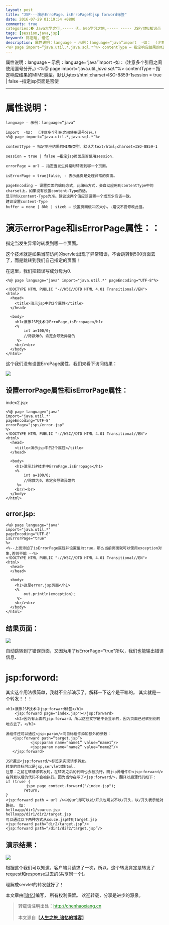 ```yaml
---
layout: post
title: "JSP---演示ErroPage、isErroPage和jsp forword标签"
date: 2016-07-29 01:19:54 +0800
comments: true
categories:❷ Java大学之行,----- ④、Web学习之旅,----- ----- JSP/XML知识点
tags: [session,java,jsp]
keyword: 陈浩翔, 谙忆
description: 属性说明：language – 示例：language=“java”import  -如：  (注意多个引用之间使用逗号分开。)
<%@ page import=“java.util.*,java.sql.*”%> contentType – 指定响应结果的MIME类型。默认为text/html;charset=ISO-8859-1session = true | false –指定jsp页面是否使 
---
```



属性说明：language – 示例：language=“java”import  -如：  (注意多个引用之间使用逗号分开。)
<%@ page import=“java.util.*,java.sql.*”%> contentType – 指定响应结果的MIME类型。默认为text/html;charset=ISO-8859-1session = true | false –指定jsp页面是否使
<!-- more -->
----------



属性说明：
=====

```
language – 示例：language=“java”

import  -如：  (注意多个引用之间使用逗号分开。)
<%@ page import=“java.util.*,java.sql.*”%> 

contentType – 指定响应结果的MIME类型。默认为text/html;charset=ISO-8859-1

session = true | false –指定jsp页面是否使用session.

errorPage = url – 指定当发生异常时转发到哪一个页面。

isErrorPage = true|false, - 表示此页是处理异常的页面。
 
pageEncoding – 设置页面的编码方式，此编码方式，会自动应用到contentType中的charset上，如果没有设置content-Type的话。
显示时以content-Type为准。建议这两个值应该设置一个或至少应该一致。
建议设置content-Type
buffer = none | 8kb | sizeb – 设置页面缓冲区大小。-建议不要修改此值。

```

演示errorPage和isErrorPage属性：：
=============

指定当发生异常时转发到哪一个页面。

这个技术就是如果当前访问的servlet出现了异常错误，不会跳转到500页面去了，而是跳转到我们自己指定的页面！

在这里，我们把错误写成分母为0.

```
<%@ page language="java" import="java.util.*" pageEncoding="UTF-8"%>

<!DOCTYPE HTML PUBLIC "-//W3C//DTD HTML 4.01 Transitional//EN">
<html>
  <head>
  	<title>演示jsp中的2个属性</title>
  </head>
  
  <body>
  	<h1>演示JSP技术中ErroPage,isErropage</h1>
  	<%
		int a=100/0;
		//除数唯0，肯定会导致异常的  	
  	 %>
  	<br/><br>
  </body>
</html>

```

这个我们没有设置ErroPage属性，我们来看下访问结果：

![](http://img.blog.csdn.net/20160729124215664)


设置errorPage属性和isErrorPage属性：
-------------------
index2.jsp:

```
<%@ page language="java" 
import="java.util.*" 
pageEncoding="UTF-8"
errorPage="jsps/error.jsp"
%>
<!DOCTYPE HTML PUBLIC "-//W3C//DTD HTML 4.01 Transitional//EN">
<html>
  <head>
  	<title>演示jsp中的2个属性</title>
  </head>
  
  <body>
  	<h1>演示JSP技术中ErroPage,isErropage</h1>
  	<%
		int a=100/0;
		//除数为0，肯定会导致异常的  	
  	 %>
  	<br/><br>
  </body>
</html>

```

error.jsp:
----------

```
<%@ page language="java" 
import="java.util.*" 
pageEncoding="UTF-8"
isErrorPage="true"
%>
<%--上面添加了isErrorPage属性并设置值为true，那么当前页面就可以使用exception对象,否则不能 --%>
<!DOCTYPE HTML PUBLIC "-//W3C//DTD HTML 4.01 Transitional//EN">
<html>
  <head>
  </head>
  
  <body>
  	<h1>这是error.jsp页面</h1>
  	<%
		out.println(exception);
  	 %>
  	<br/><br>
  </body>
</html>

```


结果页面：
-----

![](http://img.blog.csdn.net/20160729130807096)

自动跳转到了错误页面，又因为用了isErrorPage="true"所以，我们也能输出错误信息、


jsp:forword:
============

其实这个用法很简单，我就不全部演示了，解释一下这个是干嘛的。
其实就是一个转发！！！

```
<h1>演示JSP技术中jsp:forward标签</h1>
  	<jsp:forward page="index.jsp"></jsp:forward>
  	<h2>因为有上面的jsp:forward，所以这些文字是不会显示的，因为页面已经转到别的地方去了。</h2>
```

```
源组件还可以通过<jsp:param/>向目标组件添加额外的参数：
   <jsp:forward path=“target.jsp”>
           <jsp:param name=“name1” value=“name1”/>
           <jsp:param name=“name2” value=“name2”/>
   </jsp:forward>

```

```
JSP通过<jsp:forward/>标签来实现请求转发。
转发的目标可以是jsp,servlet或html.
注意：之前在转请求转发时，在转发之后的代码也会被执行，而jsp源组件中<jsp:forward/>在转发以后的代码不会被执行。因为当你在写了<jsp:forward/>，翻译以后源代码如下：
if (true) {
        _jspx_page_context.forward("/index.jsp");
        return;
}
<jsp:forward path = url />中的url即可以以/开头也可以不以/开头，以/开头表示绝对路径。 如：
helloapp/dir1/source.jsp
helloapp/dir1/dir2/target.jsp
可以通过以下两种方式从souce.jsp转到target.jsp
<jsp:forward path=“dir2/target.jsp”/>
<jsp:forward path=“/dir1/dir2/target.jsp”/>

```



演示结果：
-----



![](http://img.blog.csdn.net/20160729131750350)

根据这个我们可以知道，客户端只请求了一次，所以，这个转发肯定是转发了request和response过去的(共享同一个)。

理解成servlet的转发就好了！




本文章由<a href="http://chenhaoxiang.cn/">[谙忆]</a>编写， 所有权利保留。 
欢迎转载，分享是进步的源泉。
<blockquote cite='陈浩翔'>
<p background-color='#D3D3D3'>转载请注明出处：<a href='http://chenhaoxiang.cn'><font color="green">http://chenhaoxiang.cn</font></a><br><br>
本文源自<strong>【<a href='http://chenhaoxiang.cn' target='_blank'>人生之旅_谙忆的博客</a>】</strong></p>
</blockquote>
